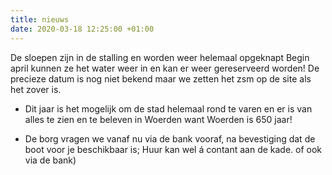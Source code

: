 ```yaml
---
title: nieuws
date: 2020-03-18 12:25:00 +01:00
---
```


De sloepen zijn in de stalling en worden weer helemaal opgeknapt
Begin april kunnen ze het water weer in en kan er weer gereserveerd worden! 
De precieze datum is nog niet bekend
maar we zetten het zsm op de site als het zover is.

* Dit jaar is het mogelijk om de stad helemaal rond te varen en er is van alles te zien en te beleven in Woerden want Woerden is 650 jaar! 

* De borg vragen we vanaf nu via de bank vooraf, na bevestiging dat de boot voor je beschikbaar is;
Huur kan wel á contant aan de kade.
of ook via de bank)
